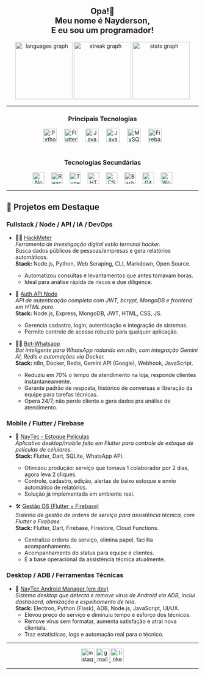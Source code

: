 
<h2 align="center">Opa!👋<br> Meu nome é Nayderson,<br> E eu sou um programador!</h2>

<div align="center">
  <img src="https://github-readme-stats.vercel.app/api/top-langs?username=Nerdzter&locale=en&hide_title=false&layout=compact&card_width=320&langs_count=5&theme=dracula&hide_border=false" height="150" alt="languages graph"  />
  <img src="https://streak-stats.demolab.com?user=Nerdzter&locale=en&mode=daily&theme=dracula&hide_border=false&border_radius=5" height="150" alt="streak graph"  />
  <img src="https://github-readme-stats.vercel.app/api?username=Nerdzter&hide_title=false&hide_rank=false&show_icons=true&include_all_commits=true&count_private=true&disable_animations=false&theme=dracula&locale=en&hide_border=false" height="150" alt="stats graph"  />
</div>

---

<h3 align="center">Principais Tecnologias</h3>
<div align="center">
  <img src="https://cdn.jsdelivr.net/gh/devicons/devicon/icons/python/python-original.svg" height="35" alt="Python" />
  <img width="12" />
  <img src="https://cdn.jsdelivr.net/gh/devicons/devicon/icons/flutter/flutter-original.svg" height="35" alt="Flutter" />
  <img width="12" />
  <img src="https://cdn.jsdelivr.net/gh/devicons/devicon/icons/javascript/javascript-original.svg" height="35" alt="JavaScript" />
  <img width="12" />
  <img src="https://cdn.jsdelivr.net/gh/devicons/devicon/icons/java/java-original.svg" height="35" alt="Java" />
  <img width="12" />
  <img src="https://cdn.jsdelivr.net/gh/devicons/devicon/icons/mysql/mysql-original.svg" height="35" alt="MySQL" />
  <img width="12" />
  <img src="https://cdn.jsdelivr.net/gh/devicons/devicon/icons/firebase/firebase-plain.svg" height="35" alt="Firebase" />
</div>

<br />

<h3 align="center">Tecnologias Secundárias</h3>
<div align="center">
  <img src="https://cdn.jsdelivr.net/gh/devicons/devicon/icons/nodejs/nodejs-original.svg" height="30" alt="Node.js" />
  <img width="10" />
  <img src="https://cdn.jsdelivr.net/gh/devicons/devicon/icons/react/react-original.svg" height="30" alt="React" />
  <img width="10" />
  <img src="https://cdn.jsdelivr.net/gh/devicons/devicon/icons/typescript/typescript-original.svg" height="30" alt="TypeScript" />
  <img width="10" />
  <img src="https://cdn.jsdelivr.net/gh/devicons/devicon/icons/html5/html5-original.svg" height="30" alt="HTML5" />
  <img width="10" />
  <img src="https://cdn.jsdelivr.net/gh/devicons/devicon/icons/css3/css3-original.svg" height="30" alt="CSS3" />
  <img width="10" />
  <img src="https://cdn.jsdelivr.net/gh/devicons/devicon/icons/bash/bash-original.svg" height="30" alt="Bash" />
  <img width="10" />
  <img src="https://cdn.jsdelivr.net/gh/devicons/devicon/icons/git/git-original.svg" height="30" alt="Git" />
  <img width="10" />
  <img src="https://cdn.jsdelivr.net/gh/devicons/devicon/icons/wordpress/wordpress-original.svg" height="30" alt="WordPress" />
</div>

---

## 🧩 Projetos em Destaque 

### Fullstack / Node / API / IA / DevOps

- 🕵️‍♂️ [HackMeter](https://github.com/Nerdzter/HackMeter)  
  *Ferramenta de investigação digital estilo terminal hacker.*  
  Busca dados públicos de pessoas/empresas e gera relatórios automáticos.  
  **Stack:** Node.js, Python, Web Scraping, CLI, Markdown, Open Source.  
  - Automatizou consultas e levantamentos que antes tomavam horas.
  - Ideal para análise rápida de riscos e due diligence.

- 🔐 [Auth API Node](https://github.com/Nerdzter/auth-api-node)  
  *API de autenticação completa com JWT, bcrypt, MongoDB e frontend em HTML puro.*  
  **Stack:** Node.js, Express, MongoDB, JWT, HTML, CSS, JS.
  - Gerencia cadastro, login, autenticação e integração de sistemas.
  - Permite controle de acesso robusto para qualquer aplicação.

- 🧑‍💬 [Bot-Whatsapp](https://github.com/Nerdzter/Bot-Whatsapp)  
  *Bot inteligente para WhatsApp rodando em n8n, com integração Gemini AI, Redis e automações via Docker.*  
  **Stack:** n8n, Docker, Redis, Gemini API (Google), Webhook, JavaScript.
  - Reduziu em 70% o tempo de atendimento na loja, responde clientes instantaneamente.
  - Garante padrão de resposta, histórico de conversas e liberação da equipe para tarefas técnicas.
  - Opera 24/7, não perde cliente e gera dados pra análise de atendimento.

### Mobile / Flutter / Firebase

- 📱 [NayTec - Estoque Películas](https://github.com/Nerdzter/EstoquePeliculas)  
  *Aplicativo desktop/mobile feito em Flutter para controle de estoque de películas de celulares.*  
  **Stack:** Flutter, Dart, SQLite, WhatsApp API.
  - Otimizou produção: serviço que tomava 1 colaborador por 2 dias, agora leva 2 cliques.
  - Controle, cadastro, edição, alertas de baixo estoque e envio automático de relatórios.
  - Solução já implementada em ambiente real.

- 🛠️ [Gestão OS (Flutter + Firebase)](https://github.com/Nerdzter/gest-oOS)  
  *Sistema de gestão de ordens de serviço para assistência técnica, com Flutter e Firebase.*  
  **Stack:** Flutter, Dart, Firebase, Firestore, Cloud Functions.
  - Centraliza ordens de serviço, elimina papel, facilita acompanhamento.
  - Acompanhamento do status para equipe e clientes.
  - É a base operacional da assistência técnica atualmente.

### Desktop / ADB / Ferramentas Técnicas

- 📱 [NayTec Android Manager (em dev)](https://github.com/Nerdzter/NayTec-Android-Manager)  
  *Sistema desktop que detecta e remove vírus de Android via ADB, inclui dashboard, otimização e espelhamento de tela.*  
  **Stack:** Electron, Python (Flask), ADB, Node.js, JavaScript, UI/UX.
  - Elevou preço do serviço e diminuiu tempo e esforço dos técnicos.
  - Remove vírus sem formatar, aumenta satisfação e atrai nova clientela.
  - Traz estatísticas, logs e automação real para o técnico.

---

<div align="center">
  <a href="https://instagram.com/eunayderson" target="_blank">
    <img src="https://img.shields.io/static/v1?message=Instagram&logo=instagram&label=&color=E4405F&logoColor=white&labelColor=&style=for-the-badge" height="35" alt="instagram logo"/>
  </a>
  <a href="mailto:nayderson.contato@gmail.com">
    <img src="https://img.shields.io/static/v1?message=Gmail&logo=gmail&label=&color=D14836&logoColor=white&labelColor=&style=for-the-badge" height="35" alt="gmail logo"/>
  </a>
  <a href="https://br.linkedin.com/in/nayderson-oliveira-751ba6217" target="_blank">
    <img src="https://img.shields.io/static/v1?message=LinkedIn&logo=linkedin&label=&color=0077B5&logoColor=white&labelColor=&style=for-the-badge" height="35" alt="linkedin logo"/>
  </a>
</div>

---
